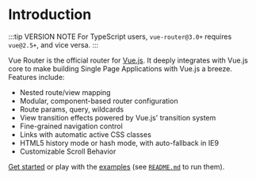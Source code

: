 # Introduction

<Bit/>

:::tip VERSION NOTE
For TypeScript users, `vue-router@3.0+` requires `vue@2.5+`, and vice versa.
:::

Vue Router is the official router for [Vue.js](http://vuejs.org). It deeply integrates with Vue.js core to make building Single Page Applications with Vue.js a breeze. Features include:

- Nested route/view mapping
- Modular, component-based router configuration
- Route params, query, wildcards
- View transition effects powered by Vue.js' transition system
- Fine-grained navigation control
- Links with automatic active CSS classes
- HTML5 history mode or hash mode, with auto-fallback in IE9
- Customizable Scroll Behavior

[Get started](./guide/) or play with the [examples](https://github.com/vuejs/vue-router/tree/dev/examples) (see [`README.md`](https://github.com/vuejs/vue-router/) to run them).
